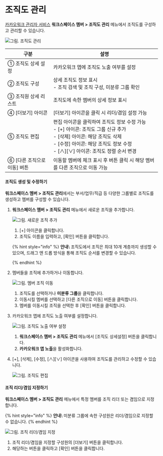 # 조직도 관리

[카카오워크 관리자 서비스](https://admin.kakaowork.com/) **워크스페이스 멤버 > 조직도 관리** 메뉴에서 조직도를 구성하고 관리할 수 있습니다.

![그림. 조직도 관리](https://s3-us-west-2.amazonaws.com/secure.notion-static.com/93756a89-db3b-46fe-8df3-225979165cc3/Untitled.png)

| 구분 | 설명 |
| --- | --- |
| ① 조직도 상세 설정 | 카카오워크 앱에 조직도 노출 여부를 설정  |
| ② 조직도 구성 | 상세 조직도 정보 표시<br> - 조직 검색 및 조직 구성, 미분류 그룹 확인  |
| ③ 조직원 상세 리스트 | 조직도에 속한 멤버의 상세 정보 표시 |
| ④ [더보기] 아이콘 | [더보기] 아이콘을 클릭 시 리더/겸임 설정 가능 |
| ⑤ 조직도 편집 | 편집 아이콘을 클릭하여 조직도 정보 수정 가능<br> - [+] 아이콘: 조직도 그룹 신규 추가<br> - [삭제] 아이콘: 해당 조직도 삭제<br> - [수정] 아이콘: 해당 조직도 정보 수정<br> - [∧][∨] 아이콘: 조직도 정렬 순서 변경 |
| ⑥ [다른 조직으로 이동] 버튼 | 이동할 멤버에 체크 표시 후 버튼 클릭 시 해당 멤버를 다른 조직으로 이동 가능 |

#### 조직도 생성 및 수정하기

**워크스페이스 멤버 > 조직도 관리**에서는 부서/업무/직급 등 다양한 그룹별로 조직도를 생성하고 멤버를 구성할 수 있습니다.

1.  **워크스페이스 멤버 > 조직도 관리** 메뉴에서 새로운 조직을 추가합니다.

    ![그림. 새로운 조직 추가](https://s3-us-west-2.amazonaws.com/secure.notion-static.com/46caf885-3bf4-4834-b565-59679e3881f3/Untitled.png)

    1. [+] 아이콘을 클릭합니다.
    2. 조직도 이름을 입력하고, [확인] 버튼을 클릭합니다.

    {% hint style="info" %}
    **안내**\ 
    조직도에서 조직은 최대 10개 계층까지 생성할 수 있으며, 드래그 앤 드롭 방식을 통해 조직도 순서를 변경할 수 있습니다.

    {% endhint %}

2.  멤버들을 조직에 추가하거나 이동합니다.

    ![그림. 멤버 조직 이동](https://s3-us-west-2.amazonaws.com/secure.notion-static.com/ee3232e1-b971-4466-b15c-10c8473fe484/Untitled.png)

    1. 조직도를 선택하거나 **미분류 그룹**을 클릭합니다.
    2. 이동시킬 멤버를 선택하고 [다른 조직으로 이동] 버튼을 클릭합니다.
    3. 멤버를 이동시킬 조직을 선택한 후 [확인] 버튼을 클릭합니다.

3.  카카오워크 앱에 조직도 노출 여부를 설정합니다.

    ![그림. 조직도 노출 여부 설정](https://s3-us-west-2.amazonaws.com/secure.notion-static.com/52603bfe-fb31-4e27-8671-6449a2bede3b/Untitled.png)

    1. **워크스페이스 멤버 > 조직도 관리** 메뉴에서 [조직도 상세설정] 버튼을 클릭합니다.
    2. **카카오워크 앱 노출**을 활성화합니다.

4.  [+], [삭제], [수정], [∧][∨] 아이콘을 사용하여 조직도를 관리하고 수정할 수 있습니다.

    ![그림. 조직도 편집](https://s3-us-west-2.amazonaws.com/secure.notion-static.com/d8a588ff-92b1-4601-a8c6-64c1c10d2127/Untitled.png)



#### 조직 리더/겸임 지정하기

**워크스페이스 멤버 > 조직도 관리** 메뉴에서 특정 멤버를 조직 리더 또는 겸임으로 지정합니다.

{% hint style="info" %}
**안내**\ 미분류 그룹에 속한 구성원은 리더/겸임으로 지정할 수 없습니다.
{% endhint %}

![그림. 조직 리더/겸임 지정](https://s3-us-west-2.amazonaws.com/secure.notion-static.com/075dc8b3-fdf3-4f73-822c-4a43bd1aaebf/Untitled.png)


1. 조직 리더/겸임을 지정할 구성원의 [더보기] 버튼을 클릭합니다.
2. 해당하는 버튼을 클릭하고 [확인] 버튼을 클릭합니다.
